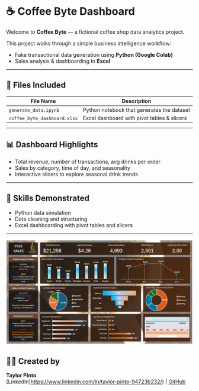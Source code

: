 # ☕ Coffee Byte Dashboard

Welcome to **Coffee Byte** — a fictional coffee shop data analytics project.

This project walks through a simple business intelligence workflow:
- Fake transactional data generation using **Python (Google Colab)**
- Sales analysis & dashboarding in **Excel**

---

## 📁 Files Included

| File Name                    | Description                                  |
|-----------------------------|----------------------------------------------|
| `generate_data.ipynb`       | Python notebook that generates the dataset   |
| `coffee_byte_dashboard.xlsx`| Excel dashboard with pivot tables & slicers  |

---

## 📊 Dashboard Highlights

- Total revenue, number of transactions, avg drinks per order
- Sales by category, time of day, and seasonality
- Interactive slicers to explore seasonal drink trends

---

## 🎯 Skills Demonstrated

- Python data simulation
- Data cleaning and structuring
- Excel dashboarding with pivot tables and slicers

---

![Dashboard Preview](dashboard_preview.png)



## 👩‍💻 Created by

**Taylor Pinto**  
[LinkedIn]https://www.linkedin.com/in/taylor-pinto-94723b232/) | [GitHub](https://github.com/taylorp5)
